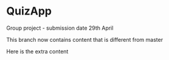# QuizApp
Group project - submission date 29th April

This branch now contains content that is different from master

Here is the extra content
